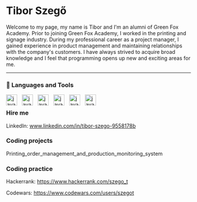 # Tibor Szegő
Welcome to my page, my name is Tibor and I'm an alumni of Green Fox Academy. Prior to joining Green Fox Academy, I worked in the printing and signage industry. During my professional career as a project manager, I gained experience in product management and maintaining relationships with the company's customers. I have always strived to acquire broad knowledge and I feel that programming opens up new and exciting areas for me.

---
### :wrench: Languages and Tools
<img align="left" alt="javascript" width="30px" style="padding-right:10px;" src="https://cdn.jsdelivr.net/gh/devicons/devicon/icons/javascript/javascript-plain.svg" />
<img align="left" alt="javascript" width="30px" style="padding-right:10px;" src="https://cdn.jsdelivr.net/gh/devicons/devicon/icons/nodejs/nodejs-original.svg" />
<img align="left" alt="javascript" width="30px" style="padding-right:10px;" src="https://cdn.jsdelivr.net/gh/devicons/devicon/icons/csharp/csharp-original.svg" />
<img align="left" alt="javascript" width="30px" style="padding-right:10px;" src="https://cdn.jsdelivr.net/gh/devicons/devicon/icons/mysql/mysql-original.svg" />
<img align="left" alt="javascript" width="30px" style="padding-right:10px;" src="https://cdn.jsdelivr.net/gh/devicons/devicon/icons/html5/html5-original.svg" />
<img align="left" alt="javascript" width="30px" style="padding-right:10px;" src="https://cdn.jsdelivr.net/gh/devicons/devicon/icons/css3/css3-original.svg" />
<br />

### Hire me
LinkedIn: www.linkedin.com/in/tibor-szego-9558178b

### Coding projects
Printing_order_management_and_production_monitoring_system

### Coding practice
Hackerrank: https://www.hackerrank.com/szego_t

Codewars: https://www.codewars.com/users/szegot

<!-- ### Interview tests
// Upload your solutions as files into interview-tests/ directory -->

